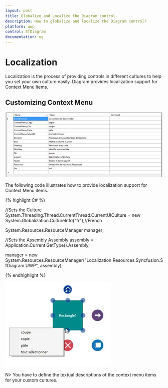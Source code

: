 ```yaml
---
layout: post
title: Globalize and Localize the Diagram control.
description: How to globalize and localize the Diagram control?
platform: uwp
control: SfDiagram
documentation: ug
---
```


# Localization

Localization is the process of providing controls in different cultures to help you set your own culture easily. Diagram provides localization support for Context Menu items.

## Customizing Context Menu

![](Localization_images/Localization_img1.jpeg)

The following code illustrates how to provide localization support for Context Menu items.

{% highlight C# %}

//Sets the Culture 
System.Threading.Thread.CurrentThread.CurrentUICulture = new System.Globalization.CultureInfo("fr");//French

System.Resources.ResourceManager manager;

//Sets the Assembly
Assembly assembly = Application.Current.GetType().Assembly;

manager = new System.Resources.ResourceManager("Localization.Resources.Syncfusion.SfDiagram.UWP", 
          assembly);

{% endhighlight %}

![](Localization_images/Localization_img2.jpeg)

N> You have to define the textual descriptions of the context menu items for your custom cultures.